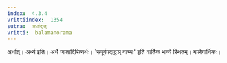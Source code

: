 ```yaml
---
index:  4.3.4
vrittiindex:  1354
sutra:  अर्धाद्यत्
vritti:  balamanorama 
---
```


अर्धात्। अर्ध्य इति। अर्धे जातादिरित्यर्थः। `सपूर्वपदाट्ठञ् वाच्यः' इति वार्तिकं भाष्ये स्थितम्। बालेयार्धिकः। 

